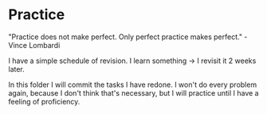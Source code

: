 # Practice
"Practice does not make perfect. Only perfect practice makes perfect." - Vince Lombardi

I have a simple schedule of revision. 
I learn something -> I revisit it 2 weeks later. 

In this folder I will commit the tasks I have redone. 
I won't do every problem again, because I don't think that's necessary, 
but I will practice until I have a feeling of proficiency.
